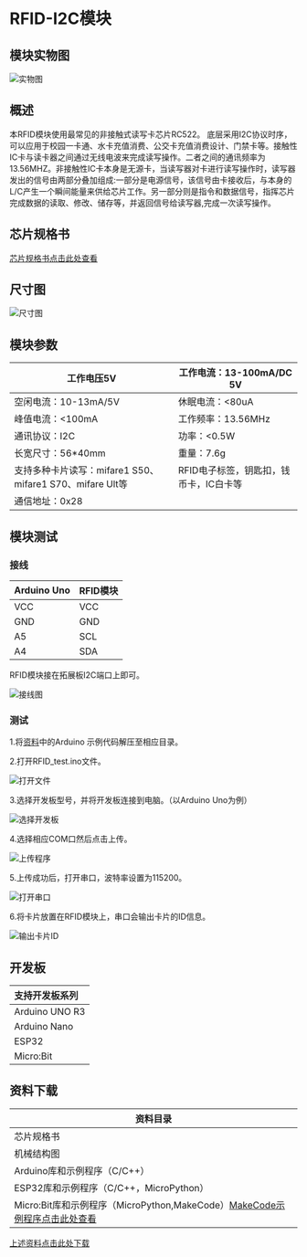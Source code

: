 # RFID-I2C模块

## 模块实物图

![实物图](1714957948740.png)

## 概述

  本RFID模块使用最常见的非接触式读写卡芯片RC522。 底层采用I2C协议时序，可以应用于校园一卡通、水卡充值消费、公交卡充值消费设计、门禁卡等。接触性IC卡与读卡器之间通过无线电波来完成读写操作。二者之间的通讯频率为13.56MHZ。非接触性IC卡本身是无源卡，当读写器对卡进行读写操作时，读写器发出的信号由两部分叠加组成:一部分是电源信号，该信号由卡接收后，与本身的L/C产生一个瞬间能量来供给芯片工作。另一部分则是指令和数据信号，指挥芯片完成数据的读取、修改、储存等，并返回信号给读写器,完成一次读写操作。

## 芯片规格书

[芯片规格书点击此处查看](zh-cn/ph2.0_sensors/smart_module/rfid_mfrc522/mfrc522_chip_manual.PDF ':ignore')

## 尺寸图

![尺寸图](8.png)

## 模块参数

| 工作电压5V       | 工作电流：13-100mA/DC 5V               |
| -------------------- | -------------------------------------- |
| 空闲电流：10-13mA/5V | 休眠电流：<80uA                        |
| 峰值电流：<100mA     | 工作频率：13.56MHz                     |
| 通讯协议：I2C        | 功率：<0.5W                            |
| 长宽尺寸：56*40mm    | 重量：7.6g                             |
| 支持多种卡片读写：mifare1 S50、mifare1 S70、mifare Ult等 | RFID电子标签，钥匙扣，钱币卡，IC白卡等 |
| 通信地址：0x28       |                                        |

## 模块测试

### 接线

| Arduino Uno | RFID模块 |
| ----------- | ------ |
| VCC           | VCC      |
| GND           | GND      |
| A5          | SCL    |
| A4          | SDA    |

RFID模块接在拓展板I2C端口上即可。

![接线图](all.png)

### 测试

1.将[资料](#jump)中的Arduino 示例代码解压至相应目录。

2.打开RFID_test.ino文件。

![打开文件](1.png)

3.选择开发板型号，并将开发板连接到电脑。（以Arduino Uno为例）

![选择开发板](2.png)

4.选择相应COM口然后点击上传。

![上传程序](3.png)

5.上传成功后，打开串口，波特率设置为115200。

![打开串口](4.png)

6.将卡片放置在RFID模块上，串口会输出卡片的ID信息。

![输出卡片ID](7.png)

## 开发板

| 支持开发板系列 |
| :------------- |
| Arduino UNO R3 |
| Arduino Nano   |
| ESP32          |
| Micro:Bit      |

## 资料下载

| 资料目录                                                     |
| ------------------------------------------------------------ |
| 芯片规格书                                                   |
| 机械结构图                                                   |
| Arduino库和示例程序（C/C++）                                 |
| ESP32库和示例程序（C/C++，MicroPython）                      |
| Micro:Bit库和示例程序（MicroPython,MakeCode）[MakeCode示例程序点击此处查看](https://makecode.microbit.org/S24813-08297-06583-21878) |

<span id="jump">[上述资料点击此处下载](zh-cn/ph2.0_sensors/smart_module/rfid_mfrc522/data_collection.zip ':ignore')</span>
